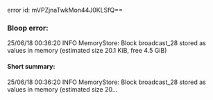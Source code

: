 error id: mVPZjnaTwkMon44J0KLSfQ==
### Bloop error:

25/06/18 00:36:20 INFO MemoryStore: Block broadcast_28 stored as values in memory (estimated size 20.1 KiB, free 4.5 GiB)
#### Short summary: 

25/06/18 00:36:20 INFO MemoryStore: Block broadcast_28 stored as values in memory (estimated size 20...